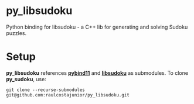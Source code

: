# py_libsudoku
Python binding for libsudoku - a C++ lib for generating and solving Sudoku puzzles.

# Setup
**py_libsudoku** references [**pybind11**](https://github.com/pybind/pybind11) and [**libsudoku**](https://github.com/raulcostajunior/libsudoku) as submodules. To clone **py_sudoku**, use:

    git clone --recurse-submodules git@github.com:raulcostajunior/py_libsudoku.git


